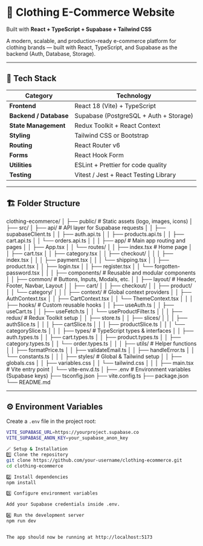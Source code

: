 # 👕 Clothing E-Commerce Website  
Built with **React + TypeScript + Supabase + Tailwind CSS**

A modern, scalable, and production-ready e-commerce platform for clothing brands — built with React, TypeScript, and Supabase as the backend (Auth, Database, Storage).

---

## 🚀 Tech Stack

| Category | Technology |
|-----------|-------------|
| **Frontend** | React 18 (Vite) + TypeScript |
| **Backend / Database** | Supabase (PostgreSQL + Auth + Storage) |
| **State Management** | Redux Toolkit + React Context |
| **Styling** | Tailwind CSS or Bootstrap |
| **Routing** | React Router v6 |
| **Forms** | React Hook Form |
| **Utilities** | ESLint + Prettier for code quality |
| **Testing** | Vitest / Jest + React Testing Library |

---

## 🏗️ Folder Structure

clothing-ecommerce/
│
├── public/ # Static assets (logo, images, icons)
│
├── src/
│ ├── api/ # API layer for Supabase requests
│ │ ├── supabaseClient.ts
│ │ ├── auth.api.ts
│ │ ├── products.api.ts
│ │ ├── cart.api.ts
│ │ └── orders.api.ts
│ │
│ ├── app/ # Main app routing and pages
│ │ ├── App.tsx
│ │ └── routes/
│ │ ├── index.tsx # Home page
│ │ ├── cart.tsx
│ │ ├── category.tsx
│ │ ├── checkout/
│ │ │ ├── index.tsx
│ │ │ ├── payment.tsx
│ │ │ └── shipping.tsx
│ │ ├── product.tsx
│ │ ├── login.tsx
│ │ ├── register.tsx
│ │ └── forgotten-password.tsx
│ │
│ ├── components/ # Reusable and modular components
│ │ ├── common/ # Buttons, Inputs, Modals, etc.
│ │ ├── layout/ # Header, Footer, Navbar, Layout
│ │ ├── cart/
│ │ ├── checkout/
│ │ ├── product/
│ │ └── category/
│ │
│ ├── context/ # Global context providers
│ │ ├── AuthContext.tsx
│ │ ├── CartContext.tsx
│ │ └── ThemeContext.tsx
│ │
│ ├── hooks/ # Custom reusable hooks
│ │ ├── useAuth.ts
│ │ ├── useCart.ts
│ │ ├── useFetch.ts
│ │ └── useProductFilter.ts
│ │
│ ├── redux/ # Redux Toolkit setup
│ │ ├── store.ts
│ │ ├── slices/
│ │ │ ├── authSlice.ts
│ │ │ ├── cartSlice.ts
│ │ │ ├── productSlice.ts
│ │ │ └── categorySlice.ts
│ │
│ ├── types/ # TypeScript types & interfaces
│ │ ├── auth.types.ts
│ │ ├── cart.types.ts
│ │ ├── product.types.ts
│ │ ├── category.types.ts
│ │ └── order.types.ts
│ │
│ ├── utils/ # Helper functions
│ │ ├── formatPrice.ts
│ │ ├── validateEmail.ts
│ │ ├── handleError.ts
│ │ └── constants.ts
│ │
│ ├── styles/ # Global & Tailwind setup
│ │ ├── globals.css
│ │ ├── variables.css
│ │ └── tailwind.css
│ │
│ ├── main.tsx # Vite entry point
│ └── vite-env.d.ts
│
├── .env # Environment variables (Supabase keys)
├── tsconfig.json
├── vite.config.ts
├── package.json
└── README.md


---

## ⚙️ Environment Variables

Create a `.env` file in the project root:

```bash
VITE_SUPABASE_URL=https://yourproject.supabase.co
VITE_SUPABASE_ANON_KEY=your_supabase_anon_key

🪄 Setup & Installation
1️⃣ Clone the repository
git clone https://github.com/your-username/clothing-ecommerce.git
cd clothing-ecommerce

2️⃣ Install dependencies
npm install

3️⃣ Configure environment variables

Add your Supabase credentials inside .env.

4️⃣ Run the development server
npm run dev


The app should now be running at http://localhost:5173